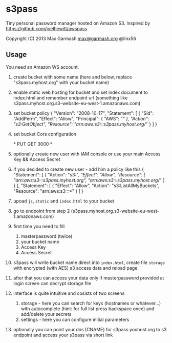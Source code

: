 # s3pass

Tiny personal password manager hosted on Amazon S3. Inspired by https://github.com/joelhewitt/awspass

Copyright (C) 2013  Max Garmash <max@garmash.org> @linx56

## Usage

You need an Amazon WS account.
1. create bucket with some name (here and below, replace "s3pass.myhost.org" with your bucket name)
1. enable static web hosting for bucket and set index document to index.html and remember endpoint url (something like s3pass.myhost.org.s3-website-eu-west-1.amazonaws.com)
1. set bucket policy
    {
        "Version": "2008-10-17",
        "Statement": [
            {
                "Sid": "AddPerm",
                "Effect": "Allow",
                "Principal": {
                    "AWS": "*"
                },
                "Action": "s3:GetObject",
                "Resource": "arn:aws:s3:::s3pass.myhost.org/*"
            }
        ]
    }

1. set bucket Cors configuration
    <?xml version="1.0" encoding="UTF-8"?>
    <CORSConfiguration xmlns="http://s3.amazonaws.com/doc/2006-03-01/">
        <CORSRule>
            <AllowedOrigin>*</AllowedOrigin>
            <AllowedMethod>PUT</AllowedMethod>
            <AllowedMethod>GET</AllowedMethod>
            <MaxAgeSeconds>3000</MaxAgeSeconds>
            <AllowedHeader>*</AllowedHeader>
        </CORSRule>
    </CORSConfiguration>
1. optionally create new user with IAM console or use your main Access Key && Access Secret
1. if you decided to create new user - add him a policy like this
    {
      "Statement": [
        {
          "Action": "s3:*",
          "Effect": "Allow",
          "Resource": [
            "arn:aws:s3:::s3pass.myhost.org",
            "arn:aws:s3:::s3pass.myhost.org/*"
          ]
        }
      ],
      "Statement": [
        {
          "Effect": "Allow",
          "Action": "s3:ListAllMyBuckets",
          "Resource": "arn:aws:s3:::*"
        }
      ]
    }
1. upoad `js`, `static` and `index.html` to your bucket
1. go to endpoint from step 2 (s3pass.myhost.org.s3-website-eu-west-1.amazonaws.com)
1. first time you need to fill
    1. masterpassword (twice)
    1. your bucket name
    1. Access Key
    1. Access Secret
1. s3pass will write bucket name direct into `index.html`, create file `storage` with encrypted (with AES) s3 access data and reload page
1. after that you can access your data only if masterpassword provided at login screen can decrypt storage file
1. interface is quite intuitive and cosists of two screens
    1. storage - here you can search for keys (hostnames or whatever...) with autocomplete (hint: for full list press backspace once) and add/delete your secrets
    1. settings - here you can configure initial parameters
1. optionally you can point your dns (CNAME) for s3pass.youhost.org to s3 endpoint  and access your s3pass via short link